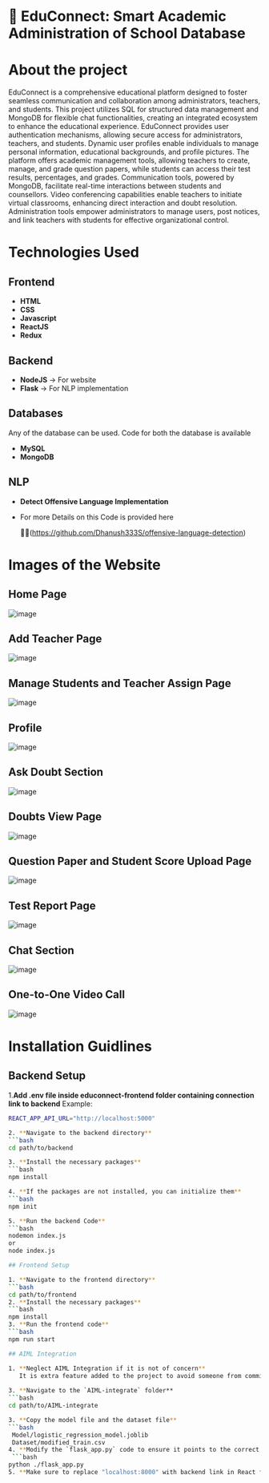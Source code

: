 # 🚀 EduConnect: Smart Academic Administration of School Database

# About the project

EduConnect is a comprehensive educational platform designed to foster seamless communication and 
collaboration among administrators, teachers, and students. This project utilizes SQL for structured data 
management and MongoDB for flexible chat functionalities, creating an integrated ecosystem to enhance 
the educational experience. EduConnect provides user authentication mechanisms, allowing secure access 
for administrators, teachers, and students. Dynamic user profiles enable individuals to manage personal 
information, educational backgrounds, and profile pictures. The platform offers academic management 
tools, allowing teachers to create, manage, and grade question papers, while students can access their test 
results, percentages, and grades.
Communication tools, powered by MongoDB, facilitate real-time interactions between students and 
counsellors. Video conferencing capabilities enable teachers to initiate virtual classrooms, enhancing 
direct interaction and doubt resolution. Administration tools empower administrators to manage users, 
post notices, and link teachers with students for effective organizational control.

# Technologies Used
## Frontend 
* **HTML**
* **CSS**
* **Javascript**
* **ReactJS**
* **Redux**

## Backend 
* **NodeJS** -> For website
* **Flask**  -> For NLP implementation

## Databases
Any of the database can be used. Code for both the database is available
* **MySQL**
* **MongoDB**

## NLP 
* **Detect Offensive Language Implementation**
* For more Details on this Code is provided here

   🔗🔗(https://github.com/Dhanush333S/offensive-language-detection)


# Images of the Website
## Home Page
  ![image](https://github.com/SMOHAMMEDASHIQ/educonnect-classroom/assets/105161538/09f4c4d4-255d-4562-96e1-02d89d5cb4ae)
## Add Teacher Page
  ![image](https://github.com/SMOHAMMEDASHIQ/educonnect-classroom/assets/105161538/760bae28-f0a2-491d-b866-24717f2f3651)
## Manage Students and Teacher Assign Page
  ![image](https://github.com/SMOHAMMEDASHIQ/educonnect-classroom/assets/105161538/20cce07e-8c51-440e-aa83-15e64aa325a9)
## Profile
  ![image](https://github.com/SMOHAMMEDASHIQ/educonnect-classroom/assets/105161538/955affc1-0aae-4985-9da9-721e2ec2d2b8)
## Ask Doubt Section
  ![image](https://github.com/SMOHAMMEDASHIQ/educonnect-classroom/assets/105161538/0111db9f-df98-478e-b261-01821e8c8e19)
## Doubts View Page
  ![image](https://github.com/SMOHAMMEDASHIQ/educonnect-classroom/assets/105161538/27e7ec07-b0ae-4372-b26d-d6ff92672a48)
## Question Paper and Student Score Upload Page
  ![image](https://github.com/SMOHAMMEDASHIQ/educonnect-classroom/assets/105161538/b741d605-326e-4f28-a636-a0dacf8bff40)
## Test Report Page
  ![image](https://github.com/SMOHAMMEDASHIQ/educonnect-classroom/assets/105161538/0eee39de-1d30-4707-a385-815d88fe3762)
## Chat Section
  ![image](https://github.com/SMOHAMMEDASHIQ/educonnect-classroom/assets/105161538/7db3cf87-d594-446d-ba1f-a4b862965b01)
## One-to-One Video Call 
  ![image](https://github.com/SMOHAMMEDASHIQ/educonnect-classroom/assets/105161538/323c0c9d-59e4-4fad-9efb-a960ded7604f)
  

# Installation Guidlines
## Backend Setup

1.**Add .env file inside educonnect-frontend folder containing connection link to backend**
   Example:
   ```bash
   REACT_APP_API_URL="http://localhost:5000"

2. **Navigate to the backend directory**
   ```bash
   cd path/to/backend

3. **Install the necessary packages**
   ```bash
   npm install
   
4. **If the packages are not installed, you can initialize them**
   ```bash
   npm init

5. **Run the backend Code**
   ```bash
   nodemon index.js
   or
   node index.js

## Frontend Setup

1. **Navigate to the frontend directory**
   ```bash
   cd path/to/frontend
2. **Install the necessary packages**
   ```bash
   npm install
3. **Run the frontend code**
   ```bash
   npm run start

## AIML Integration

1. **Neglect AIML Integration if it is not of concern**
      It is extra feature added to the project to avoid someone from commiting offensive comments.
     
3. **Navigate to the `AIML-integrate` folder**
   ```bash
   cd path/to/AIML-integrate
   
3. **Copy the model file and the dataset file**
   ```bash
    Model/logistic_regression_model.joblib
    Dataset/modified_train.csv
4. **Modify the `flask_app.py` code to ensure it points to the correct paths for the model and the dataset**
    ```bash
   python ./flask_app.py
5. **Make sure to replace "localhost:8000" with backend link in React frontend on which flask is running**

